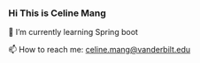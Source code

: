 ### Hi This is Celine Mang
🌱 I’m currently learning Spring boot

📫 How to reach me: celine.mang@vanderbilt.edu

<!--
**celinemang/celinemang** is a ✨ _special_ ✨ repository because its `README.md` (this file) appears on your GitHub profile.

Here are some ideas to get you started:

- 🔭 I’m currently working on ...
- 🌱 I’m currently learning HTML, CSS, Javascript
- 👯 I’m looking to collaborate on ...
- 🤔 I’m looking for help with ...
- 💬 Ask me about ...
- 📫 How to reach me: celine.mang@vanderbilt.edu
- 😄 Pronouns: She, her, hers
- ⚡ Fun fact: ...
-->
